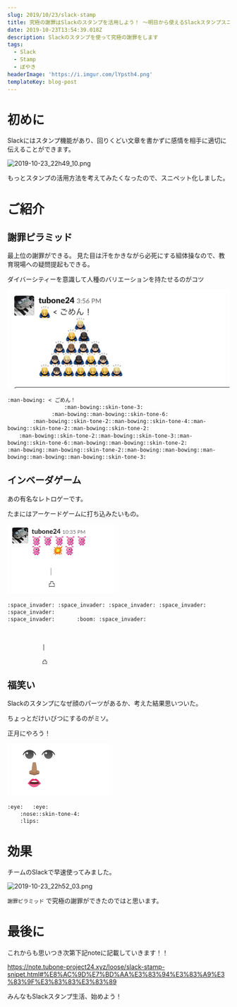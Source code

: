 ```yaml
---
slug: 2019/10/23/slack-stamp
title: 究極の謝罪はSlackのスタンプを活用しよう！ ～明日から使えるSlackスタンプスニペット集～
date: 2019-10-23T13:54:39.018Z
description: Slackのスタンプを使って究極の謝罪をします
tags:
  - Slack
  - Stamp
  - ぼやき
headerImage: 'https://i.imgur.com/lYpsth4.png'
templateKey: blog-post
---
```

# 初めに

Slackにはスタンプ機能があり、回りくどい文章を書かずに感情を相手に適切に伝えることができます。

![2019-10-23_22h49_10.png](https://qiita-image-store.s3.ap-northeast-1.amazonaws.com/0/97408/d830e01a-c642-c181-dff6-c7e7f41060ba.png)

もっとスタンプの活用方法を考えてみたくなったので、スニペット化しました。

# ご紹介

## 謝罪ピラミッド

最上位の謝罪ができる。
見た目は汗をかきながら必死にする組体操なので、教育現場への疑問提起もできる。

ダイバーシティーを意識して人種のバリエーションを持たせるのがコツ

![preview](https://raw.githubusercontent.com/tubone24/markdown-memo/master/src/loose/man-bowing-pyramid.png)

```
:man-bowing: < ごめん！
                  :man-bowing::skin-tone-3:
              :man-bowing::man-bowing::skin-tone-6:
        :man-bowing::skin-tone-2::man-bowing::skin-tone-4::man-bowing::skin-tone-2::man-bowing::skin-tone-2:
  　:man-bowing::skin-tone-2::man-bowing::skin-tone-3::man-bowing::skin-tone-6::man-bowing::man-bowing::skin-tone-2:
:man-bowing::man-bowing::skin-tone-2::man-bowing::man-bowing::man-bowing::man-bowing::man-bowing::skin-tone-3:
```

## インベーダゲーム

あの有名なレトロゲーです。

たまにはアーケードゲームに打ち込みたいもの。

![img](https://raw.githubusercontent.com/tubone24/markdown-memo/master/src/loose/invador.png)

```
:space_invader: :space_invader: :space_invader: :space_invader: :space_invader:
:space_invader:       :boom: :space_invader:



           │

           凸
```

## 福笑い

Slackのスタンプになぜ顔のパーツがあるか、考えた結果思いついた。

ちょっとだけいびつにするのがミソ。

正月にやろう！

![img](https://raw.githubusercontent.com/tubone24/markdown-memo/master/src/loose/hukuwarai.png)

```
:eye:   :eye: 
    :nose::skin-tone-4: 
    :lips:
```

# 効果

チームのSlackで早速使ってみました。

![2019-10-23_22h52_03.png](https://qiita-image-store.s3.ap-northeast-1.amazonaws.com/0/97408/59b923a6-fa60-8ccf-5634-5757c724f897.png)

`謝罪ピラミッド` で究極の謝罪ができたのではと思います。

# 最後に

これからも思いつき次第下記noteに記載していきます！！

https://note.tubone-project24.xyz/loose/slack-stamp-snipet.html#%E8%AC%9D%E7%BD%AA%E3%83%94%E3%83%A9%E3%83%9F%E3%83%83%E3%83%89

みんなもSlackスタンプ生活、始めよう！
